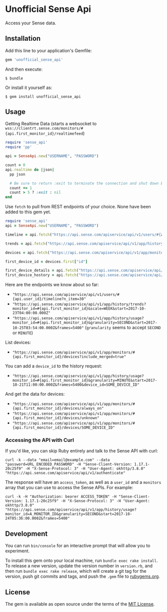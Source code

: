# Unofficial Sense Api

Access your Sense data.

## Installation

Add this line to your application's Gemfile:

```ruby
gem 'unofficial_sense_api'
```

And then execute:

    $ bundle

Or install it yourself as:

    $ gem install unofficial_sense_api

## Usage

Getting Realtime Data (starts a websocket to `wss://clientrt.sense.com/monitors/#{api.first_monitor_id}/realtimefeed`)

```ruby
require 'sense_api'
require 'pp'

api = SenseApi.new("USERNAME", "PASSWORD")

count = 0
api.realtime do |json|
  pp json

  # Be sure to return :exit to terminate the connection and shut down EventMachine!
  count += 1
  count > 5 ? :exit : nil
end
```

Use `fetch` to pull from REST endpoints of your choice. None have been added to this gem yet.

```ruby
require 'sense_api'
api = SenseApi.new("USERNAME", "PASSWORD")

timeline = api.fetch("https://api.sense.com/apiservice/api/v1/users/#{api.user_id}/timeline?n_item=30")

trends = api.fetch("https://api.sense.com/apiservice/api/v1/app/history/trends?monitor_id=#{api.first_monitor_id}&scale=WEEK&start=2017-10-23T04:00:00.000Z")

devices = api.fetch("https://api.sense.com/apiservice/api/v1/app/monitors/#{api.first_monitor_id}/devices?include_merged=true")

first_device_id = devices.first["id"]

first_device_details = api.fetch("https://api.sense.com/apiservice/api/v1/app/monitors/#{api.first_monitor_id}/devices/#{first_device_id}")
first_device_hostory = api.fetch("https://api.sense.com/apiservice/api/v1/app/history/usage?monitor_id=#{api.first_monitor_id}&granularity=MINUTE&start=2017-10-21T11:00:00.000Z&frames=5400&device_id=#{first_device_id}")
```

Here are the endpoints we know about so far:

* `"https://api.sense.com/apiservice/api/v1/users/#{api.user_id}/timeline?n_item=30"`
* `"https://api.sense.com/apiservice/api/v1/app/history/trends?monitor_id=#{api.first_monitor_id}&scale=WEEK&start=2017-10-23T04:00:00.000Z"`
* `"https://api.sense.com/apiservice/api/v1/app/history/usage?monitor_id=#{api.first_monitor_id}&granularity=SECOND&start=2017-10-25T03:54:00.000Z&frames=5400"` (`granularity` seems to accept `SECOND` or `MINUTE`)

List devices:
* `"https://api.sense.com/apiservice/api/v1/app/monitors/#{api.first_monitor_id}/devices?include_merged=true"`

You can add a `device_id` to the history request:
* `"https://api.sense.com/apiservice/api/v1/app/history/usage?monitor_id=#{api.first_monitor_id}&granularity=MINUTE&start=2017-10-21T11:00:00.000Z&frames=5400&device_id=SOME_DEVICE_ID"`

And get the data for devices:
* `"https://api.sense.com/apiservice/api/v1/app/monitors/#{api.first_monitor_id}/devices/always_on"`
* `"https://api.sense.com/apiservice/api/v1/app/monitors/#{api.first_monitor_id}/devices/unknown"`
* `"https://api.sense.com/apiservice/api/v1/app/monitors/#{api.first_monitor_id}/devices/SOME_DEVICE_ID"`

### Accessing the API with Curl

If you'd like, you can skip Ruby entirely and talk to the Sense API with curl:

`curl -k --data "email=email@example.com" --data "password=URL_ENCODED_PASSWORD" -H "Sense-Client-Version: 1.17.1-20c25f9" -H "X-Sense-Protocol: 3" -H "User-Agent: okhttp/3.8.0" "https://api.sense.com/apiservice/api/v1/authenticate"`

The response will have an `access_token`, as well as a `user_id` and a `monitors` array that you can use to access the Sense APIs. For example:

`curl -k -H "Authorization: bearer ACCESS_TOKEN" -H "Sense-Client-Version: 1.17.1-20c25f9" -H "X-Sense-Protocol: 3" -H "User-Agent: okhttp/3.8.0" "https://api.sense.com/apiservice/api/v1/app/history/usage?monitor_id=A_MONITOR_ID&granularity=SECOND&start=2017-10-24T05:36:00.000Z&frames=5400"`

## Development

You can run `bin/console` for an interactive prompt that will allow you to experiment.

To install this gem onto your local machine, run `bundle exec rake install`. To release a new version, update the version number in `version.rb`, and then run `bundle exec rake release`, which will create a git tag for the version, push git commits and tags, and push the `.gem` file to [rubygems.org](https://rubygems.org).

## License

The gem is available as open source under the terms of the [MIT License](http://opensource.org/licenses/MIT).
